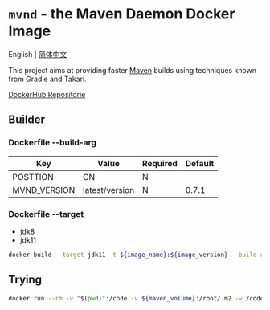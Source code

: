 # `mvnd` - the Maven Daemon Docker Image

English | [简体中文](./i18n/README.zh-cn.md)

This project aims at providing faster [Maven](https://github.com/apache/maven-mvnd) builds using techniques known from Gradle and
Takari.

[ DockerHub  Repositorie ](https://hub.docker.com/r/shencangsheng/mvnd)

## Builder

### Dockerfile --build-arg

|  Key  |   Value   | Required  | Default|
|----|------|------|------|
|POSTTION|CN| N | |
|MVND_VERSION|latest/version| N | 0.7.1 |

### Dockerfile --target

* jdk8
* jdk11

```bash
docker build --target jdk11 -t ${image_name}:${image_version} --build-arg MVND_VERSION=latest .
```

## Trying

```bash
docker run --rm -v "$(pwd)":/code -v ${maven_volume}:/root/.m2 -w /code ${image_name}:${image_version} mvnd clean install
```